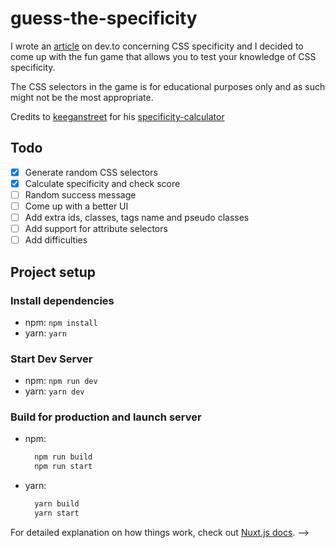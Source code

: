 # guess-the-specificity

I wrote an [article](https://dev.to/ibn_abubakre/css-specificity-explained-1134) on dev.to concerning CSS specificity and I decided to come up with the fun game that allows you to test your knowledge of CSS specificity.

The CSS selectors in the game is for educational purposes only and as such might not be the most appropriate.

Credits to [keeganstreet](https://github.com/keeganstreet/) for his [specificity-calculator](https://github.com/keeganstreet/specificity)

## Todo
 - [x] Generate random CSS selectors
 - [x] Calculate specificity and check score
 - [ ] Random success message
 - [ ] Come up with a better UI
 - [ ] Add extra ids, classes, tags name and pseudo classes
 - [ ] Add support for attribute selectors
 - [ ] Add difficulties

## Project setup

### Install dependencies

* npm: `npm install`
* yarn: `yarn`

### Start Dev Server

* npm: `npm run dev`
* yarn: `yarn dev`

### Build for production and launch server

* npm:
  ```bash
    npm run build
    npm run start
  ```
* yarn:
  ```bash
    yarn build
    yarn start
  ```
For detailed explanation on how things work, check out [Nuxt.js docs](https://nuxtjs.org). -->
